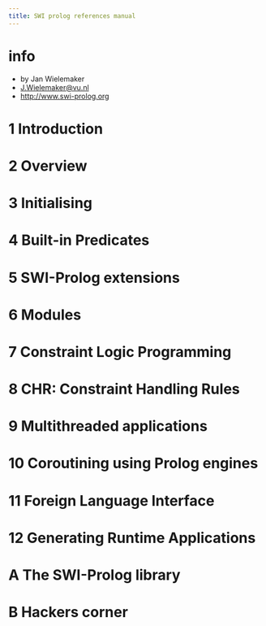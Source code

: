 ```yaml
---
title: SWI prolog references manual
---
```


# info

- by Jan Wielemaker
- J.Wielemaker@vu.nl
- http://www.swi-prolog.org

# 1 Introduction

# 2 Overview

# 3 Initialising

# 4 Built-in Predicates

# 5 SWI-Prolog extensions

# 6 Modules

# 7 Constraint Logic Programming

# 8 CHR: Constraint Handling Rules

# 9 Multithreaded applications

# 10 Coroutining using Prolog engines

# 11 Foreign Language Interface

# 12 Generating Runtime Applications

# A The SWI-Prolog library

# B Hackers corner
